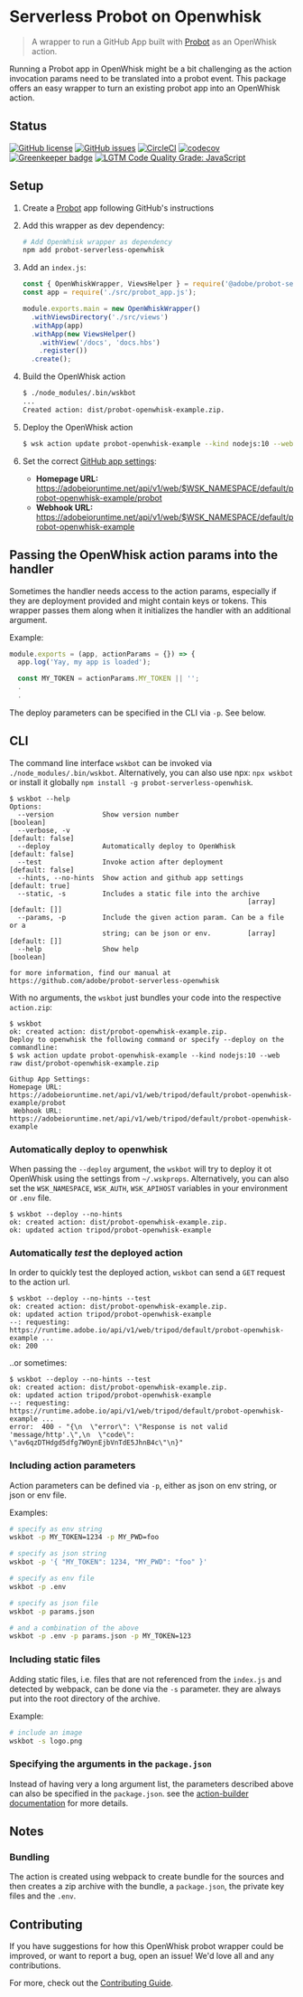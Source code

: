 # Serverless Probot on Openwhisk
> A wrapper to run a GitHub App built with [Probot](https://probot.github.io) as an OpenWhisk action. 

Running a Probot app in OpenWhisk might be a bit challenging as the action invocation params need to
be translated into a probot event. This package offers an easy wrapper to turn an existing
probot app into an OpenWhisk action.

## Status
[![GitHub license](https://img.shields.io/github/license/adobe/probot-serverless-openwhisk.svg)](https://github.com/adobe/probot-serverless-openwhisk/blob/master/LICENSE.txt)
[![GitHub issues](https://img.shields.io/github/issues/adobe/probot-serverless-openwhisk.svg)](https://github.com/adobe/probot-serverless-openwhisk/issues)
[![CircleCI](https://img.shields.io/circleci/project/github/adobe/probot-serverless-openwhisk.svg)](https://circleci.com/gh/adobe/probot-serverless-openwhisk)
[![codecov](https://img.shields.io/codecov/c/github/adobe/probot-serverless-openwhisk.svg)](https://codecov.io/gh/adobe/probot-serverless-openwhisk)
[![Greenkeeper badge](https://badges.greenkeeper.io/adobe/probot-serverless-openwhisk.svg)](https://greenkeeper.io/)
[![LGTM Code Quality Grade: JavaScript](https://img.shields.io/lgtm/grade/javascript/g/adobe/probot-serverless-openwhisk.svg?logo=lgtm&logoWidth=18)](https://lgtm.com/projects/g/adobe/probot-serverless-openwhisk)

## Setup

1. Create a [Probot](https://probot.github.io) app following GitHub's instructions

2. Add this wrapper as dev dependency:
    ```sh
    # Add OpenWhisk wrapper as dependency 
    npm add probot-serverless-openwhisk
    ```

3. Add an `index.js`:
    ```js
    const { OpenWhiskWrapper, ViewsHelper } = require('@adobe/probot-serverless-openwhisk');
    const app = require('./src/probot_app.js');
    
    module.exports.main = new OpenWhiskWrapper()
      .withViewsDirectory('./src/views')
      .withApp(app)
      .withApp(new ViewsHelper()
        .withView('/docs', 'docs.hbs')
        .register())
      .create();
    ```

4. Build the OpenWhisk action
    ```sh
    $ ./node_modules/.bin/wskbot
    ...
    Created action: dist/probot-openwhisk-example.zip.
    ```
5. Deploy the OpenWhisk action
    ```sh
    $ wsk action update probot-openwhisk-example --kind nodejs:10 --web raw dist/probot-openwhisk-example.zip
    ```

6. Set the correct [GitHub app settings](https://github.com/settings/apps):    
    
    * **Homepage URL:** https://adobeioruntime.net/api/v1/web/$WSK_NAMESPACE/default/probot-openwhisk-example/probot
    * **Webhook URL:** https://adobeioruntime.net/api/v1/web/$WSK_NAMESPACE/default/probot-openwhisk-example

## Passing the OpenWhisk action params into the handler

Sometimes the handler needs access to the action params, especially if they are deployment provided
and might contain keys or tokens. This wrapper passes them along when it initializes the handler with an additional
argument. 

Example:

```js
module.exports = (app, actionParams = {}) => {
  app.log('Yay, my app is loaded');

  const MY_TOKEN = actionParams.MY_TOKEN || '';
  .
  .
```

The deploy parameters can be specified in the CLI via `-p`. See below.

## CLI

The command line interface `wskbot` can be invoked via `./node_modules/.bin/wskbot`. 
Alternatively, you can also use npx: `npx wskbot` or install it globally `npm install -g probot-serverless-openwhisk`.

```
$ wskbot --help
Options:
  --version            Show version number                             [boolean]
  --verbose, -v                                                 [default: false]
  --deploy             Automatically deploy to OpenWhisk        [default: false]
  --test               Invoke action after deployment           [default: false]
  --hints, --no-hints  Show action and github app settings       [default: true]
  --static, -s         Includes a static file into the archive
                                                           [array] [default: []]
  --params, -p         Include the given action param. Can be a file or a
                       string; can be json or env.         [array] [default: []]
  --help               Show help                                       [boolean]

for more information, find our manual at
https://github.com/adobe/probot-serverless-openwhisk
```

With no arguments, the `wskbot` just bundles your code into the respective `action.zip`:

```
$ wskbot
ok: created action: dist/probot-openwhisk-example.zip.
Deploy to openwhisk the following command or specify --deploy on the commandline:
$ wsk action update probot-openwhisk-example --kind nodejs:10 --web raw dist/probot-openwhisk-example.zip

Githup App Settings:
Homepage URL: https://adobeioruntime.net/api/v1/web/tripod/default/probot-openwhisk-example/probot
 Webhook URL: https://adobeioruntime.net/api/v1/web/tripod/default/probot-openwhisk-example
```

### Automatically deploy to openwhisk

When passing the `--deploy` argument, the `wskbot` will try to deploy it ot OpenWhisk using the settings from
`~/.wskprops`. Alternatively, you can also set the `WSK_NAMESPACE`, `WSK_AUTH`, `WSK_APIHOST` variables in your
environment or `.env` file.

```
$ wskbot --deploy --no-hints
ok: created action: dist/probot-openwhisk-example.zip.
ok: updated action tripod/probot-openwhisk-example
```  

### Automatically _test_ the deployed action

In order to quickly test the deployed action, `wskbot` can send a `GET` request to the action url.

```
$ wskbot --deploy --no-hints --test
ok: created action: dist/probot-openwhisk-example.zip.
ok: updated action tripod/probot-openwhisk-example
--: requesting: https://runtime.adobe.io/api/v1/web/tripod/default/probot-openwhisk-example ...
ok: 200
```

..or sometimes:

```
$ wskbot --deploy --no-hints --test
ok: created action: dist/probot-openwhisk-example.zip.
ok: updated action tripod/probot-openwhisk-example
--: requesting: https://runtime.adobe.io/api/v1/web/tripod/default/probot-openwhisk-example ...
error:  400 - "{\n  \"error\": \"Response is not valid 'message/http'.\",\n  \"code\": \"av6qzDTHdgd5dfg7WOynEjbVnTdE5JhnB4c\"\n}"
```

### Including action parameters

Action parameters can be defined via `-p`, either as json on env string, or json or env file.

Examples:

```bash
# specify as env string
wskbot -p MY_TOKEN=1234 -p MY_PWD=foo

# specify as json string
wskbot -p '{ "MY_TOKEN": 1234, "MY_PWD": "foo" }'

# specify as env file
wskbot -p .env

# specify as json file
wskbot -p params.json

# and a combination of the above
wskbot -p .env -p params.json -p MY_TOKEN=123
```

### Including static files

Adding static files, i.e. files that are not referenced from the `index.js` and detected by webpack,
can be done via the `-s` parameter. they are always put into the root directory of the archive.

Example:

```bash
# include an image
wskbot -s logo.png
```
 
### Specifying the arguments in the `package.json`

Instead of having very a long argument list, the parameters described above can also be specified in
the `package.json`. see the [action-builder documentation](https://github.com/adobe/openwhisk-action-builder#specifying-arguments-in-the-packagejson)
for more details. 

## Notes

### Bundling

The action is created using webpack to create bundle for the sources and then creates a zip archive
with the bundle, a `package.json`, the private key files and the `.env`.

## Contributing

If you have suggestions for how this OpenWhisk probot wrapper could be improved, or want to report a bug, open an issue! We'd love all and any contributions.

For more, check out the [Contributing Guide](CONTRIBUTING.md).
